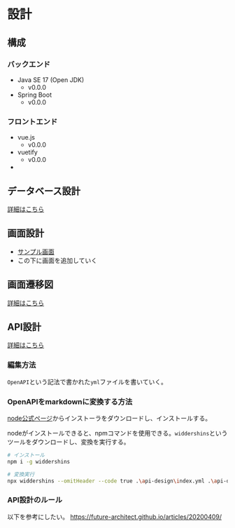 # 設計

## 構成
### バックエンド
* Java SE 17 (Open JDK)
  * v0.0.0
* Spring Boot
  * v0.0.0

### フロントエンド
* vue.js
  * v0.0.0
* vuetify
  * v0.0.0
* 

## データベース設計
[詳細はこちら](./database-design/dbDesign.md)

## 画面設計
* [サンプル画面](./screen-layout/template.md)
* この下に画面を追加していく

## 画面遷移図
[詳細はこちら](./transition-diagram/index.md)

## API設計

[詳細はこちら](./api-design/index.md)

### 編集方法

`OpenAPI`という記法で書かれた`yml`ファイルを書いていく。

### OpenAPIをmarkdownに変換する方法
[node公式ページ](https://nodejs.org/ja/download)からインストーラをダウンロードし、インストールする。

nodeがインストールできると、npmコマンドを使用できる。`widdershins`というツールをダウンロードし、変換を実行する。

```sh
# インストール
npm i -g widdershins

# 変換実行
npx widdershins --omitHeader --code true .\api-design\index.yml .\api-design\index.md
```

### API設計のルール
以下を参考にしたい。
https://future-architect.github.io/articles/20200409/
